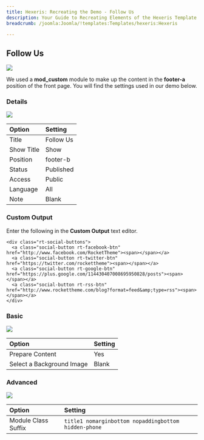 ```yaml
---
title: Hexeris: Recreating the Demo - Follow Us
description: Your Guide to Recreating Elements of the Hexeris Template for Joomla
breadcrumb: /joomla:Joomla/!templates:Templates/hexeris:Hexeris

---
```


Follow Us
-----
![][demo]

We used a **mod_custom** module to make up the content in the **footer-a** position of the front page. You will find the settings used in our demo below.

### Details
![][demo2]

| Option            | Setting            |  
| :---------------- | :----------------- |  
| Title             | Follow Us          |  
| Show Title        | Show               |  
| Position          | footer-b           |  
| Status            | Published          |  
| Access            | Public             |   
| Language          | All                |  
| Note              | Blank              |

### Custom Output
Enter the following in the **Custom Output** text editor.

~~~
<div class="rt-social-buttons">
  <a class="social-button rt-facebook-btn" href="http://www.facebook.com/RocketTheme"><span></span></a>
  <a class="social-button rt-twitter-btn" href="https://twitter.com/rockettheme"><span></span></a>
  <a class="social-button rt-google-btn" href="https://plus.google.com/114430407008695950828/posts"><span></span></a>
  <a class="social-button rt-rss-btn" href="http://www.rockettheme.com/blog?format=feed&amp;type=rss"><span></span></a>
</div>
~~~

### Basic
![][demo3]

| Option                    | Setting |  
| :------------------------ | :------ |  
| Prepare Content           | Yes     |  
| Select a Background Image | Blank   |

### Advanced
![][demo4]

| Option              | Setting                                              |  
| :------------------ | :--------------------------------------------------- |  
| Module Class Suffix | `title1 nomarginbottom nopaddingbottom hidden-phone` |  

[demo]: assets/demo_7.jpeg
[demo2]: assets/follow_1.jpeg
[demo3]: assets/follow_2.jpeg
[demo4]: assets/follow_3.jpeg